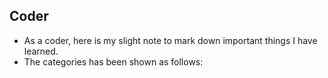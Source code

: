 ## Coder

- As a coder, here is my slight note to mark down important things I have learned.
- The categories has been shown as follows: